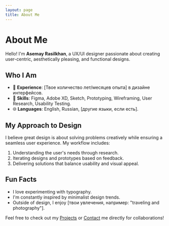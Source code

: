 ```yaml
---
layout: page
title: About Me
---
```


# About Me

Hello! I'm **Asemay Rasilkhan**, a UX/UI designer passionate about creating user-centric, aesthetically pleasing, and functional designs. 

## Who I Am
- 🌟 **Experience**: [Твое количество лет/месяцев опыта] в дизайне интерфейсов.
- 🎨 **Skills**: Figma, Adobe XD, Sketch, Prototyping, Wireframing, User Research, Usability Testing.
- 🌐 **Languages**: English, Russian, [другие языки, если есть].

## My Approach to Design
I believe great design is about solving problems creatively while ensuring a seamless user experience. My workflow includes:
1. Understanding the user's needs through research.
2. Iterating designs and prototypes based on feedback.
3. Delivering solutions that balance usability and visual appeal.

## Fun Facts
- I love experimenting with typography.
- I'm constantly inspired by minimalist design trends.
- Outside of design, I enjoy [твои увлечения, например: "traveling and photography"].

Feel free to check out my [Projects](projects/) or [Contact](contact.md) me directly for collaborations!
